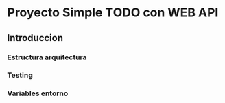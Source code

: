 # Proyecto Simple TODO con WEB API


## Introduccion


### Estructura arquitectura


### Testing


### Variables entorno

